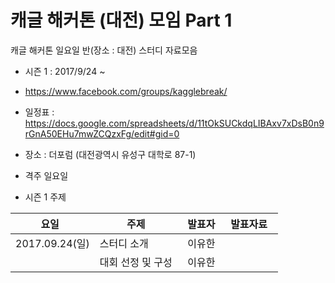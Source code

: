 # 캐글 해커톤 (대전) 모임 Part 1 
캐글 해커톤 일요일 반(장소 : 대전) 스터디 자료모음
- 시즌 1 : 2017/9/24 ~

* https://www.facebook.com/groups/kagglebreak/
* 일정표 : https://docs.google.com/spreadsheets/d/11tOkSUCkdqLIBAxv7xDsB0n9rGnA50EHu7mwZCQzxFg/edit#gid=0
* 장소 : 더포럼 (대전광역시 유성구 대학로 87-1) 
* 격주 일요일


* 시즌 1 주제

|요일   |주제   |발표자   |발표자료   | 
|---|---|---|---|
|2017.09.24(일)|스터디 소개   |이유한|
||대회 선정 및 구성   |이유한|


